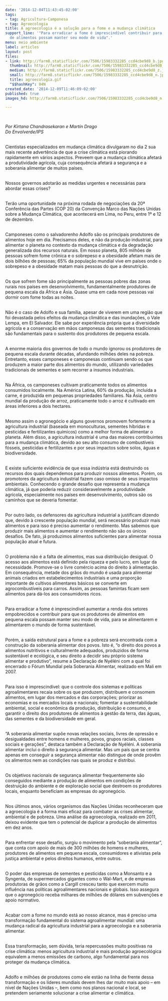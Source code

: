 ```yaml
---
date: '2014-12-04T11:43:45-02:00'
tags:
- tag: Agricultura-Camponesa
- tag: Agroecologia
title: A agroecologia é a solução para a fome e a mudança climática
support_line: '"Para erradicar a fome é imprescindível contribuir para que os produtores
  de alimentos possam manter seu modo de vida".'
menu: meio ambiente
label: articles
layout: post
files:
- link: http://farm8.staticflickr.com/7506/15983332285_ccd4cbe9d8_b.jpg
  thumbnail: http://farm8.staticflickr.com/7506/15983332285_ccd4cbe9d8_t.jpg
  medium: http://farm8.staticflickr.com/7506/15983332285_ccd4cbe9d8_z.jpg
  small: http://farm8.staticflickr.com/7506/15983332285_ccd4cbe9d8_n.jpg
  title: agroecologia.gif
  "$$hashKey": 04N
created_date: '2014-12-09T11:46:09-02:00'
published: true
images_hd: http://farm8.staticflickr.com/7506/15983332285_ccd4cbe9d8_n.jpg

---
```

<div id="content-header">
<div id="content-title">
<p>&nbsp;</p>
</div>
</div>

<div id="content-area">
<div id="default-content">
<div id="node-16833">
<div>
<div>
<p><em>Por Kirtana Chandrasekaran e Mart&iacute;n Drago<br />
Do Envolverde/IPS</em></p>

<p><br />
Cientistas especializados em mudan&ccedil;a clim&aacute;tica divulgaram no dia 2 sua mais recente advert&ecirc;ncia de que a crise clim&aacute;tica est&aacute; piorando rapidamente em v&aacute;rios aspectos. Preveem que a mudan&ccedil;a clim&aacute;tica afetar&aacute; a produtividade agr&iacute;cola, cuja consequ&ecirc;ncia afetar&aacute; a seguran&ccedil;a e a soberania alimentar de muitos pa&iacute;ses.</p>

<p><br />
Nossos governos adotar&atilde;o as medidas urgentes e necess&aacute;rias para abordar essas crises?</p>

<p><br />
Ter&atilde;o uma oportunidade na pr&oacute;xima rodada de negocia&ccedil;&otilde;es da 20&ordf; Confer&ecirc;ncia das Partes (COP 20) da Conven&ccedil;&atilde;o Marco das Na&ccedil;&otilde;es Unidas sobre a Mudan&ccedil;a Clim&aacute;tica, que acontecer&aacute; em Lima, no Peru, entre 1&ordm; e 12 de dezembro.</p>

<p><br />
Camponeses como o salvadorenho Adolfo s&atilde;o os principais produtores de alimentos hoje em dia. Precisamos deles, e n&atilde;o da produ&ccedil;&atilde;o industrial, para alimentar o planeta no contexto da mudan&ccedil;a clim&aacute;tica e da degrada&ccedil;&atilde;o generalizada dos recursos naturais. Em nosso planeta, 805 milh&otilde;es de pessoas sofrem fome cr&ocirc;nica e o sobrepeso e a obesidade afetam mais de dois bilh&otilde;es de pessoas; 65% da popula&ccedil;&atilde;o mundial vive em pa&iacute;ses onde o sobrepeso e a obesidade matam mais pessoas do que a desnutri&ccedil;&atilde;o.</p>

<p><br />
Os que sofrem fome s&atilde;o principalmente as pessoas pobres das zonas rurais nos pa&iacute;ses em desenvolvimento, fundamentalmente produtores de pequena escala da &Aacute;frica e &Aacute;sia. Quase uma em cada nove pessoas vai dormir com fome todas as noites.</p>

<p><br />
N&atilde;o &eacute; o caso de Adolfo e sua fam&iacute;lia, apesar de viverem em uma regi&atilde;o que foi devastada pelos efeitos da mudan&ccedil;a clim&aacute;tica e das inunda&ccedil;&otilde;es, o Vale Lempa, em El Salvador. Ele sabe por experi&ecirc;ncia pr&oacute;pria que a diversidade agr&iacute;cola e a conserva&ccedil;&atilde;o em m&atilde;os camponesas das sementes tradicionais s&atilde;o fundamentais para o sustento dos produtores de pequena escala.</p>

<p><br />
A enorme maioria dos governos de todo o mundo ignorou os produtores de pequena escala durante d&eacute;cadas, afundando milh&otilde;es deles na pobreza. Entretanto, esses camponeses e camponesas continuam sendo os que produzem a maior parte dos alimentos do mundo, utilizando variedades tradicionais de sementes e sem recorrer a insumos industriais.</p>

<p><br />
Na &Aacute;frica, os camponeses cultivam praticamente todos os alimentos consumidos localmente. Na Am&eacute;rica Latina, 60% da produ&ccedil;&atilde;o, inclu&iacute;da a carne, &eacute; produzida em pequenas propriedades familiares. Na &Aacute;sia, centro mundial da produ&ccedil;&atilde;o de arroz, praticamente todo o arroz &eacute; cultivado em &aacute;reas inferiores a dois hectares.</p>

<p><br />
Mesmo assim o agroneg&oacute;cio e alguns governos promovem fortemente a agricultura industrial (baseada em monoculturas, sementes h&iacute;bridas e pesticidas e fertilizantes qu&iacute;micos) como a melhor forma de alimentar o planeta. Al&eacute;m disso, a agricultura industrial &eacute; uma das maiores contribuintes para a mudan&ccedil;a clim&aacute;tica, devido ao seu alto consumo de combust&iacute;veis f&oacute;sseis, pesticidas e fertilizantes e por seus impactos sobre solos, &aacute;guas e biodiversidade.</p>

<p><br />
E existe suficiente evid&ecirc;ncia de que essa ind&uacute;stria est&aacute; destruindo os recursos dos quais dependemos para produzir nossos alimentos. Por&eacute;m, os promotores da agricultura industrial fazem caso omisso de seus impactos ambientais. Conhecendo o grande desafio que representa a mudan&ccedil;a clim&aacute;tica, j&aacute; que poderia reduzir consideravelmente a produtividade agr&iacute;cola, especialmente nos pa&iacute;ses em desenvolvimento, outros s&atilde;o os caminhos que se deveria fomentar.</p>

<p><br />
Por outro lado, os defensores da agricultura industrial a justificam dizendo que, devido &agrave; crescente popula&ccedil;&atilde;o mundial, ser&aacute; necess&aacute;rio produzir mais alimentos e para isso &eacute; preciso aumentar o rendimento. Mas sabemos que produzir mais alimentos e aumentar o rendimento n&atilde;o s&atilde;o os &uacute;nicos desafios. De fato, j&aacute; produzimos alimentos suficientes para alimentar nossa popula&ccedil;&atilde;o atual e futura.</p>

<p><br />
O problema n&atilde;o &eacute; a falta de alimentos, mas sua distribui&ccedil;&atilde;o desigual. O acesso aos alimentos est&aacute; definido pela riqueza e pelo lucro, em lugar da necessidade. Promove-se o livre com&eacute;rcio acima do direito &agrave; alimenta&ccedil;&atilde;o. Em consequ&ecirc;ncia, metade dos gr&atilde;os do mundo &eacute; usada para alimentar animais criados em estabelecimentos industriais e uma propor&ccedil;&atilde;o importante de cultivos alimentares b&aacute;sicos se converte em agrocombust&iacute;veis para carros. Assim, as pessoas famintas ficam sem alimentos para d&aacute;-los aos consumidores ricos.</p>

<p><br />
Para erradicar a fome &eacute; imprescind&iacute;vel aumentar a renda dos setores empobrecidos e contribuir para que os produtores de alimentos em pequena escala possam manter seu modo de vida, para se alimentarem e alimentarem o mundo de forma sustent&aacute;vel.</p>

<p><br />
Por&eacute;m, a sa&iacute;da estrutural para a fome e a pobreza ser&aacute; encontrada com a constru&ccedil;&atilde;o da soberania alimentar dos povos. Isto &eacute;, &ldquo;o direito dos povos a alimentos nutritivos e culturalmente adequados, produzidos de forma sustent&aacute;vel e ecol&oacute;gica, e seu direito a decidir seu pr&oacute;prio sistema alimentar e produtivo&rdquo;, resume a Declara&ccedil;&atilde;o de Ny&eacute;l&eacute;ni com a qual foi encerrado o F&oacute;rum Mundial pela Soberania Alimentar, realizado em Mali em 2007.</p>

<p><br />
Para isso &eacute; imprescind&iacute;vel: que o controle dos sistemas e pol&iacute;ticas agroalimentares recaia sobre os que produzem, distribuem e consomem alimentos, em lugar dos mercados e das corpora&ccedil;&otilde;es; priorizar as economias e os mercados locais e nacionais; fomentar a sustentabilidade ambiental, social e econ&ocirc;mica da produ&ccedil;&atilde;o, distribui&ccedil;&atilde;o e consumo, e garantir o direito dos produtores de alimentos &agrave; gest&atilde;o da terra, das &aacute;guas, das sementes e da biodiversidade em geral.</p>

<p><br />
&ldquo;A soberania alimentar sup&otilde;e novas rela&ccedil;&otilde;es sociais, livres de opress&atilde;o e desigualdades entre homens e mulheres, povos, grupos raciais, classes sociais e gera&ccedil;&otilde;es&rdquo;, destaca tamb&eacute;m a Declara&ccedil;&atilde;o de Ny&eacute;l&eacute;ni. A soberania alimentar inclui o direito &agrave; seguran&ccedil;a alimentar. Mas um pa&iacute;s que se centra apenas em conseguir a seguran&ccedil;a alimentar n&atilde;o distingue de onde prov&ecirc;m os alimentos nem as condi&ccedil;&otilde;es nas quais se produz e distribui.</p>

<p><br />
Os objetivos nacionais de seguran&ccedil;a alimentar frequentemente s&atilde;o conseguidos mediante a produ&ccedil;&atilde;o de alimentos em condi&ccedil;&otilde;es de destrui&ccedil;&atilde;o do ambiente e de explora&ccedil;&atilde;o social que destroem os produtores locais, enquanto beneficiam as empresas do agroneg&oacute;cio.</p>

<p><br />
Nos &uacute;ltimos anos, v&aacute;rios organismos das Na&ccedil;&otilde;es Unidas reconheceram que a agroecologia &eacute; a forma mais eficaz para combater as crises alimentar, ambiental e de pobreza. Uma an&aacute;lise da agroecologia, realizado em 2011, deixou evidente que tem o potencial de duplicar a produ&ccedil;&atilde;o de alimentos em dez anos.</p>

<p><br />
Para enfrentar esse desafio, surgiu o movimento pela &ldquo;soberania alimentar&rdquo;, que conta com apoio de mais de 300 milh&otilde;es de homens e mulheres, produtores de alimentos em pequena escala, consumidores e ativistas pela justi&ccedil;a ambiental e pelos direitos humanos, entre outros.</p>

<p><br />
O poder das empresas de sementes e pesticidas como a Monsanto e a Syngenta, de supermercados gigantes como o Wal-Mart, e de empresas produtoras de gr&atilde;os como a Cargill cresceu tanto que exercem muito influ&ecirc;ncia nas pol&iacute;ticas agroalimentares nacionais e globais. Isso assegura que o agroneg&oacute;cio receba milhares de milh&otilde;es de d&oacute;lares em subven&ccedil;&otilde;es e apoio normativo.</p>

<p><br />
Acabar com a fome no mundo est&aacute; ao nosso alcance, mas &eacute; preciso uma transforma&ccedil;&atilde;o fundamental do sistema agroalimentar mundial: uma mudan&ccedil;a radical da agricultura industrial para a agroecologia e a soberania alimentar.</p>

<p><br />
Essa transforma&ccedil;&atilde;o, sem d&uacute;vida, teria repercuss&otilde;es muito positivas na crise clim&aacute;tica: menos agricultura industrial e mais produ&ccedil;&atilde;o agroecol&oacute;gica equivalem a menos emiss&otilde;es de carbono, algo fundamental para nos proteger da mudan&ccedil;a clim&aacute;tica.</p>

<p><br />
Adolfo e milh&otilde;es de produtores como ele est&atilde;o na linha de frente dessa transforma&ccedil;&atilde;o e os l&iacute;deres mundiais devem lhes dar muito mais apoio &ndash; em n&iacute;vel de Na&ccedil;&otilde;es Unidas &ndash;, bem como nos planos nacional e local, se pretendem seriamente solucionar a crise alimentar e clim&aacute;tica.</p>
</div>
</div>
</div>
</div>
</div>
